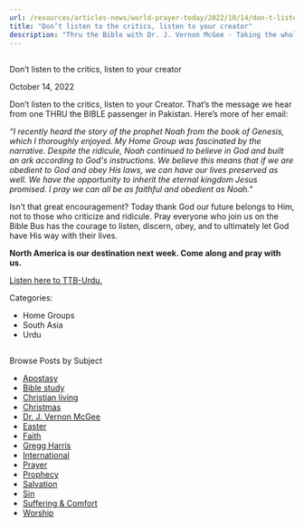 ```yaml
---
url: /resources/articles-news/world-prayer-today/2022/10/14/don-t-listen-to-the-critics-listen-to-your-creator
title: "Don’t listen to the critics, listen to your creator"
description: "Thru the Bible with Dr. J. Vernon McGee - Taking the whole Word to the whole world"
---
```







## 
 Don’t listen to the critics, listen to your creator


October 14, 2022
![]()




Don’t listen to the critics, listen to your Creator. That’s the message we hear from one THRU the BIBLE passenger in Pakistan. Here’s more of her email:

*“I recently heard the story of the prophet Noah from the book of Genesis, which I thoroughly enjoyed. My Home Group was fascinated by the narrative. Despite the ridicule, Noah continued to believe in God and built an ark according to God's instructions. We believe this means* *that if we are obedient to God and obey His laws, we can have our lives preserved as well. We have the opportunity to inherit the eternal kingdom Jesus promised. I pray we can all be as faithful and obedient as Noah."*

Isn’t that great encouragement? Today thank God our future belongs to Him, not to those who criticize and ridicule. Pray everyone who join us on the Bible Bus has the courage to listen, discern, obey, and to ultimately let God have His way with their lives.

**North America is our destination next week. Come along and pray with us.**

[Listen here to TTB-Urdu.](https://ttb.twr.org/home/day,0421/language,URD)



Categories: 


* Home Groups
* South Asia
* Urdu









## 
 Browse Posts by Subject


* [Apostasy](/resources/articles-news/-in-tags/tags/Apostasy)
* [Bible study](/resources/articles-news/-in-tags/tags/Bible-study)
* [Christian living](/resources/articles-news/-in-tags/tags/Christian-living)
* [Christmas](/resources/articles-news/-in-tags/tags/Christmas)
* [Dr. J. Vernon McGee](/resources/articles-news/-in-tags/tags/Dr-J-Vernon-McGee)
* [Easter](/resources/articles-news/-in-tags/tags/easter)
* [Faith](/resources/articles-news/-in-tags/tags/Faith)
* [Gregg Harris](/resources/articles-news/-in-tags/tags/Gregg-Harris)
* [International](/resources/articles-news/-in-tags/tags/International)
* [Prayer](/resources/articles-news/-in-tags/tags/prayer)
* [Prophecy](/resources/articles-news/-in-tags/tags/Prophecy)
* [Salvation](/resources/articles-news/-in-tags/tags/Salvation)
* [Sin](/resources/articles-news/-in-tags/tags/sin)
* [Suffering & Comfort](/resources/articles-news/-in-tags/tags/Suffering-Comfort)
* [Worship](/resources/articles-news/-in-tags/tags/worship)






